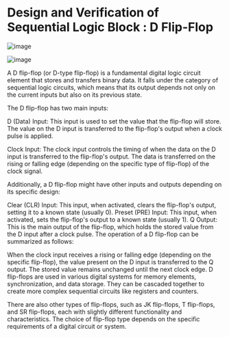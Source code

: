 # Design and Verification of Sequential Logic Block : D Flip-Flop

![image](https://github.com/manglamayank/Design-and-Verification-of-Sequential-Logic-Block---D-Flip-Flop/assets/141542662/769f649b-fed5-4bfa-8442-2e698a83bd54)

![image](https://github.com/manglamayank/Design-and-Verification-of-Sequential-Logic-Block---D-Flip-Flop/assets/141542662/6b509543-a7af-4337-9a21-440245cb7937)

A D flip-flop (or D-type flip-flop) is a fundamental digital logic circuit element that stores and transfers binary data. It falls under the category of sequential logic circuits, which means that its output depends not only on the current inputs but also on its previous state.

The D flip-flop has two main inputs:

D (Data) Input: This input is used to set the value that the flip-flop will store. The value on the D input is transferred to the flip-flop's output when a clock pulse is applied.

Clock Input: The clock input controls the timing of when the data on the D input is transferred to the flip-flop's output. The data is transferred on the rising or falling edge (depending on the specific type of flip-flop) of the clock signal.

Additionally, a D flip-flop might have other inputs and outputs depending on its specific design:

Clear (CLR) Input: This input, when activated, clears the flip-flop's output, setting it to a known state (usually 0).
Preset (PRE) Input: This input, when activated, sets the flip-flop's output to a known state (usually 1).
Q Output: This is the main output of the flip-flop, which holds the stored value from the D input after a clock pulse.
The operation of a D flip-flop can be summarized as follows:

When the clock input receives a rising or falling edge (depending on the specific flip-flop), the value present on the D input is transferred to the Q output.
The stored value remains unchanged until the next clock edge.
D flip-flops are used in various digital systems for memory elements, synchronization, and data storage. They can be cascaded together to create more complex sequential circuits like registers and counters.

There are also other types of flip-flops, such as JK flip-flops, T flip-flops, and SR flip-flops, each with slightly different functionality and characteristics. The choice of flip-flop type depends on the specific requirements of a digital circuit or system.
